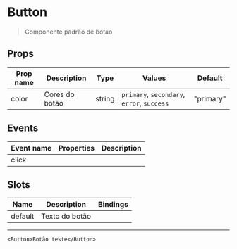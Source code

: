 # Button

> Componente padrão de botão

## Props

| Prop name | Description    | Type   | Values                                     | Default   |
| --------- | -------------- | ------ | ------------------------------------------ | --------- |
| color     | Cores do botão | string | `primary`, `secondary`, `error`, `success` | "primary" |

## Events

| Event name | Properties | Description |
| ---------- | ---------- | ----------- |
| click      |            |

## Slots

| Name    | Description    | Bindings |
| ------- | -------------- | -------- |
| default | Texto do botão |          |

---

```vue live
<Button>Botão teste</Button>
```

